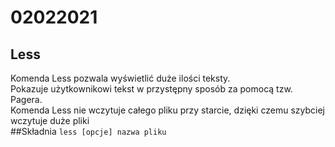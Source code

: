 # 02022021

## Less
Komenda Less pozwala wyświetlić duże ilości teksty.\
Pokazuje użytkownikowi tekst w przystępny sposób za pomocą tzw. Pagera.\
Komenda Less nie wczytuje całego pliku przy starcie, dzięki czemu szybciej wczytuje duże pliki\
##Składnia
``less [opcje] nazwa pliku``

